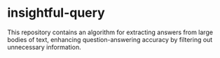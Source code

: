 # insightful-query
This repository contains an algorithm for extracting answers from large bodies of text, enhancing question-answering accuracy by filtering out unnecessary information.
